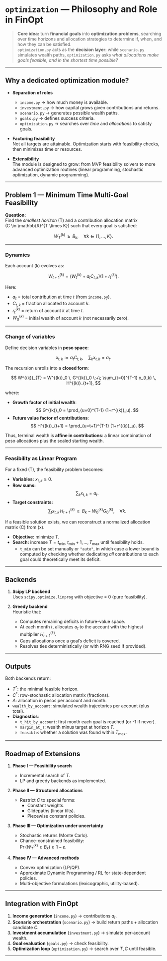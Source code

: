 # `optimization` — Philosophy and Role in FinOpt

> **Core idea:** turn **financial goals** into **optimization problems**, searching over time horizons and allocation strategies to determine if, when, and how they can be satisfied.  
> `optimization.py` acts as the **decision layer**: while `scenario.py` simulates wealth paths, `optimization.py` asks *what allocations make goals feasible, and in the shortest time possible?*

---

## Why a dedicated optimization module?

- **Separation of roles**
  - `income.py` → how much money is available.  
  - `investment.py` → how capital grows given contributions and returns.  
  - `scenario.py` → generates possible wealth paths.  
  - `goals.py` → defines success criteria.  
  - `optimization.py` → searches over *time* and *allocations* to satisfy goals.

- **Factoring feasibility**  
  Not all targets are attainable. Optimization starts with feasibility checks, then minimizes time or resources.

- **Extensibility**  
  The module is designed to grow: from MVP feasibility solvers to more advanced optimization routines (linear programming, stochastic optimization, dynamic programming).

---

## Problem 1 — Minimum Time Multi-Goal Feasibility

**Question:**  
Find the *smallest horizon* \(T\) and a contribution allocation matrix  
\(C \in \mathbb{R}^{T \times K}\) such that every goal is satisfied:

$$
W^{(k)}_{T} \;\;\ge\;\; B_k, \quad \forall k \in \{1,\dots,K\}.
$$

---

### Dynamics

Each account \(k\) evolves as:

$$
W^{(k)}_{t+1} = \big(W^{(k)}_{t} + a_t C_{t,k}\big)(1 + r^{(k)}_t).
$$

Here:
- $a_t$ = total contribution at time $t$ (from `income.py`).  
- $C_{t,k}$ = fraction allocated to account $k$.  
- $r^{(k)}_t$ = return of account $k$ at time $t$.  
- $W^{(k)}_0$ = initial wealth of account $k$ (not necessarily zero).

---

### Change of variables

Define decision variables in **peso space**:

$$
x_{t,k} := a_t C_{t,k}, \quad \sum_{k} x_{t,k} = a_t.
$$

The recursion unrolls into a **closed form**:

$$
W^{(k)}_{T} = W^{(k)}_0 \, G^{(k)}_0 \;+\; \sum_{t=0}^{T-1} x_{t,k} \, H^{(k)}_{t+1},
$$

where:

- **Growth factor of initial wealth**:
  $$
  G^{(k)}_0 = \prod_{u=0}^{T-1} (1+r^{(k)}_u).
  $$
- **Future value factor of contributions**:
  $$
  H^{(k)}_{t+1} = \prod_{u=t+1}^{T-1} (1+r^{(k)}_u).
  $$

Thus, terminal wealth is **affine in contributions**: a linear combination of peso allocations plus the scaled starting wealth.

---

### Feasibility as Linear Program

For a fixed \(T\), the feasibility problem becomes:

- **Variables:** $x_{t,k} \ge 0$.  
- **Row sums:**  
  $$
  \sum_k x_{t,k} = a_t .
  $$
- **Target constraints:**  
  $$
  \sum_t x_{t,k} \, H^{(k)}_{t+1} \;\;\ge\;\; B_k - W^{(k)}_0 G^{(k)}_0, 
  \quad \forall k.
  $$

If a feasible solution exists, we can reconstruct a normalized allocation matrix \(C\) from \(x\).

- **Objective:** minimize $T$.  
- **Search:** increase $T=t_{\min}, t_{\min}+1, \dots, T_{\max}$ until feasibility holds.  
  - `t_min` can be set manually or `"auto"`, in which case a lower bound is computed by checking whether dedicating *all* contributions to each goal could theoretically meet its deficit.

---

## Backends

1. **Scipy LP backend**  
   Uses `scipy.optimize.linprog` with objective = 0 (pure feasibility).  

2. **Greedy backend**  
   Heuristic that:
   - Computes remaining deficits in future-value space.  
   - At each month $t$, allocates $a_t$ to the account with the highest multiplier $H^{(k)}_{t+1}$.  
   - Caps allocations once a goal’s deficit is covered.  
   - Resolves ties deterministically (or with RNG seed if provided).  

---

## Outputs

Both backends return:

- $T^*$: the minimal feasible horizon.  
- $C^*$: row-stochastic allocation matrix (fractions).  
- $A$: allocation in pesos per account and month.  
- `wealth_by_account`: simulated wealth trajectories per account (plus total).  
- **Diagnostics**:  
  - `t_hit_by_account`: first month each goal is reached (or -1 if never).  
  - `margin_at_T`: wealth minus target at horizon $T$.  
  - `feasible`: whether a solution was found within $T_{\max}$.

---

## Roadmap of Extensions

1. **Phase I — Feasibility search**
   - Incremental search of $T$.  
   - LP and greedy backends as implemented.  

2. **Phase II — Structured allocations**
   - Restrict $C$ to special forms:  
     - Constant weights.  
     - Glidepaths (linear tilts).  
     - Piecewise constant policies.  

3. **Phase III — Optimization under uncertainty**
   - Stochastic returns (Monte Carlo).  
   - Chance-constrained feasibility:  
     $\Pr(W^{(k)}_{T} \ge B_k) \ge 1-\varepsilon$.  

4. **Phase IV — Advanced methods**
   - Convex optimization (LP/QP).  
   - Approximate Dynamic Programming / RL for state-dependent policies.  
   - Multi-objective formulations (lexicographic, utility-based).

---

## Integration with FinOpt

1. **Income generation** (`income.py`) → contributions $a_t$.  
2. **Scenario orchestration** (`scenario.py`) → build return paths + allocation candidate $C$.  
3. **Investment accumulation** (`investment.py`) → simulate per-account wealth.  
4. **Goal evaluation** (`goals.py`) → check feasibility.  
5. **Optimization loop** (`optimization.py`) → search over $T, C$ until feasible.  

---
